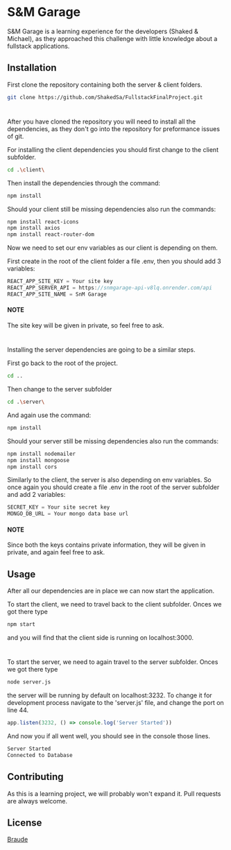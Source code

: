 # S&M Garage

S&M Garage is a learning experience for the developers (Shaked & Michael), as they approached this challenge with little knowledge about a fullstack applications.

## Installation

First clone the repository containing both the server & client folders.
```bash
git clone https://github.com/ShakedSa/FullstackFinalProject.git
```
#
After you have cloned the repository you will need to install all the dependencies, as they don't go into the repository for preformance issues of git.

For installing the client dependencies you should first change to the client subfolder.
```bash
cd .\client\
```

Then install the dependencies through the command:
```bash
npm install
```

Should your client still be missing dependencies also run the commands:
```bash
npm install react-icons
npm install axios
npm install react-router-dom
```

Now we need to set our env variables as our client is depending on them.

First create in the root of the client folder a file .env, then you should add 3 variables:

```javascript
REACT_APP_SITE_KEY = Your site key
REACT_APP_SERVER_API = https://snmgarage-api-v8lq.onrender.com/api
REACT_APP_SITE_NAME = SnM Garage
```

#### NOTE
The site key will be given in private, so feel free to ask. 

# 

Installing the server dependencies are going to be a similar steps.

First go back to the root of the project.
```bash
cd ..
```

Then change to the server subfolder
```bash
cd .\server\
```

And again use the command:
```bash
npm install
```

Should your server still be missing dependencies also run the commands:
```bash
npm install nodemailer
npm install mongoose
npm install cors
```

Similarly to the client, the server is also depending on env variables. So once again you should create a file .env in the root of the server subfolder and add 2 variables:

```javascript
SECRET_KEY = Your site secret key
MONGO_DB_URL = Your mongo data base url
```

#### NOTE
Since both the keys contains private information, they will be given in private, and again feel free to ask.

## Usage

After all our dependencies are in place we can now start the application.

To start the client, we need to travel back to the client subfolder. Onces we got there type
```bash
npm start
```

and you will find that the client side is running on localhost:3000.
#

To start the server, we need to again travel to the server subfolder. Onces we got there type
```bash
node server.js
```
the server will be running by default on localhost:3232. 
To change it for development process navigate to the 'server.js' file, and change the port on line 44.

```javascript
app.listen(3232, () => console.log('Server Started'))
```

And now you if all went well, you should see in the console those lines.
```bash
Server Started
Connected to Database
```

## Contributing

As this is a learning project, we will probably won't expand it. Pull requests are always welcome.

## License

[Braude](https://www.braude.ac.il/)
